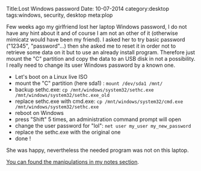 Title:Lost Windows password
Date: 10-07-2014
category:desktop
tags:windows, security, desktop
meta:plop

Few weeks ago my girlfriend lost her laptop Windows password, I do not have any
hint about it and of course I am not an other of it (otherwise mimicatz would have been
my friend). I asked her to try basic password ("12345", "password"…) then she
asked me to reset it in order not to retrieve some data on it but to use an
already install program. Therefore just mount the "C" partition and copy the data
to an USB disk in not a possibility. I really need to change its user Windows
password by a known one.

* Let's boot on a Linux live ISO
* mount the "C" partition (here sda1) : `mount /dev/sda1 /mnt/`
* backup sethc.exe: `cp /mnt/windows/system32/sethc.exe /mnt/windows/system32/sethc.exe_old`
* replace sethc.exe with cmd.exe: `cp /mnt/windows/system32/cmd.exe /mnt/windows/system32/sethc.exe`
* reboot on Windows
* press "Shift" 5 times, an administration command prompt will open
* change the user password for "lol": `net user my_user my_new_password`
* replace the sethc.exe with the original one
* done !

She was happy, nevertheless the needed program was not on this laptop.

[You can found the manipulations in my notes section](www.matthieukeller.com/notes/desktop/lost_windows_password.md).


